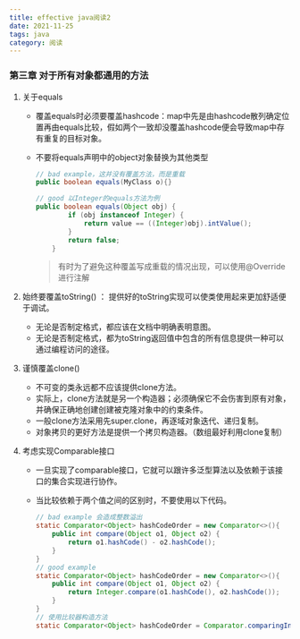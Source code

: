 ```yaml
---
title: effective java阅读2
date: 2021-11-25
tags: java
category: 阅读
---
```


### 第三章 对于所有对象都通用的方法

1. 关于equals

   - 覆盖equals时必须要覆盖hashcode：map中先是由hashcode散列确定位置再由equals比较，假如两个一致却没覆盖hashcode便会导致map中存有重复的目标对象。

   - 不要将equals声明中的object对象替换为其他类型

     ```java  
     // bad example，这并没有覆盖方法，而是重载
     public boolean equals(MyClass o){}
     
     // good 以Integer的equals方法为例
     public boolean equals(Object obj) {
             if (obj instanceof Integer) {
                 return value == ((Integer)obj).intValue();
             }
             return false;
         }
     ```

     > 有时为了避免这种覆盖写成重载的情况出现，可以使用@Override进行注解

2. 始终要覆盖toString() ： 提供好的toString实现可以使类使用起来更加舒适便于调试。
   - 无论是否制定格式，都应该在文档中明确表明意图。
   - 无论是否制定格式，都为toString返回值中包含的所有信息提供一种可以通过编程访问的途径。

3. 谨慎覆盖clone()
   - 不可变的类永远都不应该提供clone方法。
   - 实际上，clone方法就是另一个构造器；必须确保它不会伤害到原有对象，并确保正确地创建创建被克隆对象中的约束条件。
   - 一般clone方法采用先super.clone，再逐域对象迭代、递归复制。
   - 对象拷贝的更好方法是提供一个拷贝构造器。（数组最好利用clone复制）

4. 考虑实现Comparable接口

   - 一旦实现了comparable接口，它就可以跟许多泛型算法以及依赖于该接口的集合实现进行协作。

   - 当比较依赖于两个值之间的区别时，不要使用以下代码。

     ```java  
     // bad example 会造成整数溢出
     static Comparator<Object> hashCodeOrder = new Comparator<>(){
         public int compare(Object o1, Object o2) {
             return o1.hashCode() - o2.hashCode();
         }
     }
     // good example
     static Comparator<Object> hashCodeOrder = new Comparator<>(){
         public int compare(Object o1, Object o2) {
             return Integer.compare(o1.hashCode(), o2.hashCode());
         }
     }
     // 使用比较器构造方法
     static Comparator<Object> hashCodeOrder = Comparator.comparingInt(o -> o.hashCode());
     ```

     

